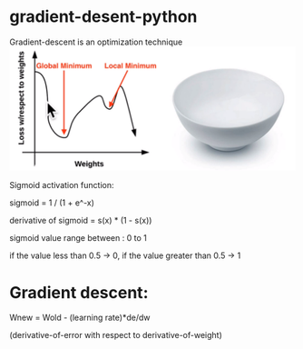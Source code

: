 # gradient-desent-python

Gradient-descent is an optimization technique
![img.png](img.png)

Sigmoid activation function:

sigmoid = 1 / (1 + e^-x)

derivative of sigmoid = s(x) * (1 - s(x))

sigmoid value range between : 0 to 1

if the value less than 0.5 -> 0,
if the value greater than 0.5 -> 1

# Gradient descent:
Wnew = Wold - (learning rate)*de/dw

(derivative-of-error with respect to derivative-of-weight)
